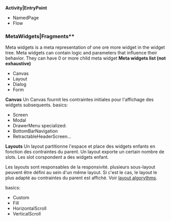 **Activity|EntryPoint**
- NamedPage
- Flow

### MetaWidgets|Fragments**
Meta widgets is a meta representation of one ore more widget in the widget tree.
Meta widgets can contain logic and parameters that influence their behavior.
They can have 0 or more child meta widget 
**Meta widgets list (not exhaustive)**
- Canvas
- Layout
- Dialog
- Form

**Canvas**
Un Canvas fournit les contraintes initiales pour l'affichage des widgets subsequents.
basics:
  - Screen
  - Modal
  - DrawerMenu
specialized:
  - BottomBarNavigation
  - RetractableHeaderScreen...

**Layouts**
Un layout partitionne l'espace et place des widgets enfants en fonction des contraintes du parent.
Un layout exporte un certain nombre de slots. Les slot corspondent a des widgets enfant.

Les layouts sont responsables de la responsivité.
plusieurs sous-layout peuvent être défini au sein d'un même layout. Si c'est le cas, le layout le plus adapté au contraintes du parent est affiché. Voir [layout algorythms]().

basics:
  - Custom
  - Fill
  - HorizontalScroll
  - VerticalScroll